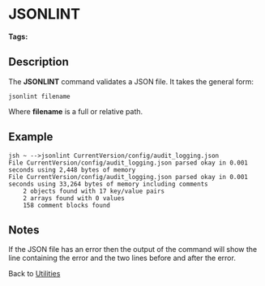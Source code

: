 # JSONLINT

<PageHeader />

**Tags:**
<badge text='json' vertical='middle' />

## Description

The **JSONLINT** command validates a JSON file. It takes the general form:

```
jsonlint filename
```

Where **filename** is a full or relative path.

## Example

```
jsh ~ -->jsonlint CurrentVersion/config/audit_logging.json
File CurrentVersion/config/audit_logging.json parsed okay in 0.001 seconds using 2,448 bytes of memory
File CurrentVersion/config/audit_logging.json parsed okay in 0.001 seconds using 33,264 bytes of memory including comments
    2 objects found with 17 key/value pairs
    2 arrays found with 0 values
    158 comment blocks found
```

## Notes

If the JSON file has an error then the output of the command will show the line containing the error and the two lines before and after the error.

Back to [Utilities](./../utilities)

<PageFooter />

